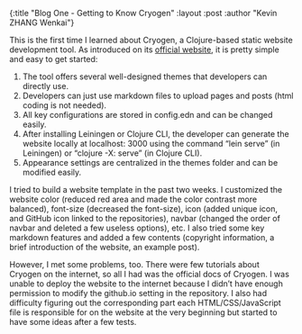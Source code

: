 {:title  "Blog One - Getting to Know Cryogen"
 :layout :post
 :author "Kevin ZHANG Wenkai"}

This is the first time I learned about Cryogen, a Clojure-based static website development tool. As introduced on its [official website](http://cryogenweb.org/), it is pretty simple and easy to get started:
1.	The tool offers several well-designed themes that developers can directly use.
2.	Developers can just use markdown files to upload pages and posts (html coding is not needed).
3.	All key configurations are stored in config.edn and can be changed easily.
4.	After installing Leiningen or Clojure CLI, the developer can generate the website locally at localhost: 3000 using the command “lein serve” (in Leiningen) or “clojure -X: serve” (in Clojure CLI).
5.	Appearance settings are centralized in the themes folder and can be modified easily.

I tried to build a website template in the past two weeks. I customized the website color (reduced red area and made the color contrast more balanced), font-size (decreased the font-size), icon (added unique icon, and GitHub icon linked to the repositories), navbar (changed the order of navbar and deleted a few useless options), etc. I also tried some key markdown features and added a few contents (copyright information, a brief introduction of the website, an example post).

However, I met some problems, too. There were few tutorials about Cryogen on the internet, so all I had was the official docs of Cryogen. I was unable to deploy the website to the internet because I didn’t have enough permission to modify the github.io setting in the repository. I also had difficulty figuring out the corresponding part each HTML/CSS/JavaScript file is responsible for on the website at the very beginning but started to have some ideas after a few tests.